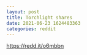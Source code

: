 ```yaml
--- 
layout: post 
title: Torchlight shares 
date: 2021-06-23 1624483363 
categories: reddit 
--- 
```

https://redd.it/o6mbbn